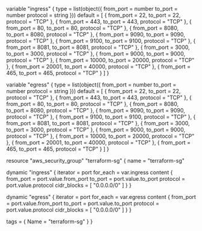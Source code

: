 variable "ingress" {
  type = list(object({
    from_port = number
    to_port   = number
    protocol  = string
  }))
  default = [
    { from_port = 22, to_port = 22, protocol = "TCP" },
    { from_port = 443, to_port = 443, protocol = "TCP" },
    { from_port = 80, to_port = 80, protocol = "TCP" },
    { from_port = 8080, to_port = 8080, protocol = "TCP" },
    { from_port = 9090, to_port = 9090, protocol = "TCP" },
    { from_port = 9100, to_port = 9100, protocol = "TCP" },
    { from_port = 8081, to_port = 8081, protocol = "TCP" },
    { from_port = 3000, to_port = 3000, protocol = "TCP" },
    { from_port = 9000, to_port = 9000, protocol = "TCP" },
    { from_port = 10000, to_port = 20000, protocol = "TCP" },
    { from_port = 20001, to_port = 40000, protocol = "TCP" },
    { from_port = 465, to_port = 465, protocol = "TCP" }
  ]
}

variable "egress" {
  type = list(object({
    from_port = number
    to_port   = number
    protocol  = string
  }))
  default = [
    { from_port = 22, to_port = 22, protocol = "TCP" },
    { from_port = 443, to_port = 443, protocol = "TCP" },
    { from_port = 80, to_port = 80, protocol = "TCP" },
    { from_port = 8080, to_port = 8080, protocol = "TCP" },
    { from_port = 9090, to_port = 9090, protocol = "TCP" },
    { from_port = 9100, to_port = 9100, protocol = "TCP" },
    { from_port = 8081, to_port = 8081, protocol = "TCP" },
    { from_port = 3000, to_port = 3000, protocol = "TCP" },
    { from_port = 9000, to_port = 9000, protocol = "TCP" },
    { from_port = 10000, to_port = 20000, protocol = "TCP" },
    { from_port = 20001, to_port = 40000, protocol = "TCP" },
    { from_port = 465, to_port = 465, protocol = "TCP" }
  ]
}

resource "aws_security_group" "terraform-sg" {
  name = "terraform-sg"

  dynamic "ingress" {
    iterator = port
    for_each = var.ingress
    content {
      from_port   = port.value.from_port
      to_port     = port.value.to_port
      protocol    = port.value.protocol
      cidr_blocks = [ "0.0.0.0/0" ]
    }
  }

  dynamic "egress" {
    iterator = port
    for_each = var.egress
    content {
      from_port   = port.value.from_port
      to_port     = port.value.to_port
      protocol    = port.value.protocol
      cidr_blocks = [ "0.0.0.0/0" ]
    }
  }

  tags = {
    Name = "terraform-sg"
  }
}



